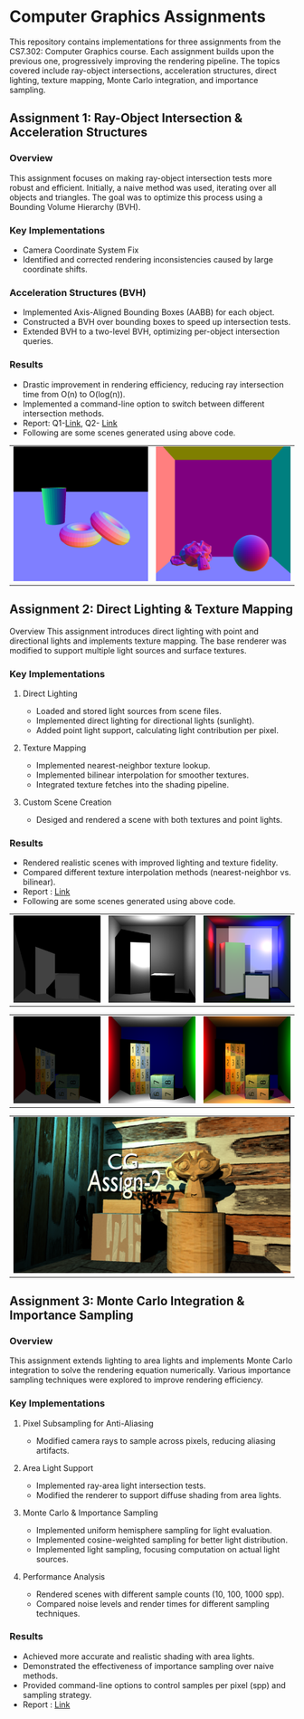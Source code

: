 # Computer Graphics Assignments
This repository contains implementations for three assignments from the CS7.302: Computer Graphics course. Each assignment builds upon the previous one, progressively improving the rendering pipeline. The topics covered include ray-object intersections, acceleration structures, direct lighting, texture mapping, Monte Carlo integration, and importance sampling.

## Assignment 1: Ray-Object Intersection & Acceleration Structures
### Overview
This assignment focuses on making ray-object intersection tests more robust and efficient. Initially, a naive method was used, iterating over all objects and triangles. The goal was to optimize this process using a Bounding Volume Hierarchy (BVH).

### Key Implementations

- Camera Coordinate System Fix
- Identified and corrected rendering inconsistencies caused by large coordinate shifts.

### Acceleration Structures (BVH)

- Implemented Axis-Aligned Bounding Boxes (AABB) for each object.
- Constructed a BVH over bounding boxes to speed up intersection tests.
- Extended BVH to a two-level BVH, optimizing per-object intersection queries.

### Results

- Drastic improvement in rendering efficiency, reducing ray intersection time from O(n) to O(log(n)).
- Implemented a command-line option to switch between different intersection methods.
- Report: Q1-[Link](Assignment-1/q1Report.pdf), Q2- [Link](Assignment-1/q2Report.pdf)
- Following are some scenes generated using above code.     

<table>
  <tr>
    <td><img src="Assignment-1/simple_renderer/Donut.png" alt="Correct Scene" width="300"></td>
    <td><img src="Assignment-1/simple_renderer/highPoly.png" alt="Incorrect Scene" width="300"></td>
  </tr>
</table>

## Assignment 2: Direct Lighting & Texture Mapping
Overview
This assignment introduces direct lighting with point and directional lights and implements texture mapping. The base renderer was modified to support multiple light sources and surface textures.

### Key Implementations
1. Direct Lighting
    - Loaded and stored light sources from scene files.
    - Implemented direct lighting for directional lights (sunlight).
    - Added point light support, calculating light contribution per pixel.

2. Texture Mapping
    - Implemented nearest-neighbor texture lookup.
    - Implemented bilinear interpolation for smoother textures.
    - Integrated texture fetches into the shading pipeline.

3. Custom Scene Creation
    - Desiged and rendered a scene with both textures and point lights.

### Results
- Rendered realistic scenes with improved lighting and texture fidelity.
- Compared different texture interpolation methods (nearest-neighbor vs. bilinear).
- Report : [Link](Assignment-2/report.pdf)
- Following are some scenes generated using above code.     

<table>
  <tr>
    <td><img src="Assignment-2/simple_renderer/q1_images/Cornell_direct.png" alt="Scene1" width="300"></td>
    <td><img src="Assignment-2/simple_renderer/q1_images/Cornell_point.png" alt="Scene2" width="300"></td>
    <td><img src="Assignment-2/simple_renderer/q1_images/cornell_many.png" alt="Scene3" width="300"></td>
  </tr>
</table>

<table>
  <tr>
    <td><img src="Assignment-2/simple_renderer/q2_images/q2Cornel_direct_option0.png" alt="Scene1" width="300"></td>
    <td><img src="Assignment-2/simple_renderer/q2_images/q2Cornel_point_option0.png" alt="Scene1" width="300"></td>
    <td><img src="Assignment-2/simple_renderer/q2_images/q2Cornel_many_option0.png" alt="Scene1" width="300"></td>
  </tr>
</table>


<table>
  <tr>
    <td><img src="Assignment-2/q4_scene/q4scene.png" alt="custom Scene" width="500"></td>
  </tr>
</table>



## Assignment 3: Monte Carlo Integration & Importance Sampling
### Overview
This assignment extends lighting to area lights and implements Monte Carlo integration to solve the rendering equation numerically. Various importance sampling techniques were explored to improve rendering efficiency.

### Key Implementations
1. Pixel Subsampling for Anti-Aliasing
    -  Modified camera rays to sample across pixels, reducing aliasing artifacts.

2. Area Light Support
    - Implemented ray-area light intersection tests.
    - Modified the renderer to support diffuse shading from area lights.

3. Monte Carlo & Importance Sampling
    - Implemented uniform hemisphere sampling for light evaluation.
    - Implemented cosine-weighted sampling for better light distribution.
    - Implemented light sampling, focusing computation on actual light sources.

4. Performance Analysis
    - Rendered scenes with different sample counts (10, 100, 1000 spp).
    - Compared noise levels and render times for different sampling techniques.

### Results
- Achieved more accurate and realistic shading with area lights.
- Demonstrated the effectiveness of importance sampling over naive methods.
- Provided command-line options to control samples per pixel (spp) and sampling strategy.
- Report : [Link](Assignment-3/report.pdf)

